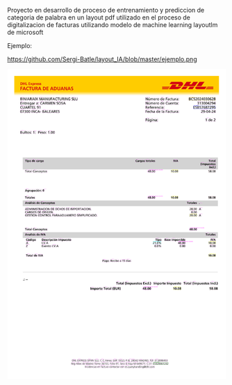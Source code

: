 Proyecto en desarrollo de proceso de entrenamiento y prediccion de categoria de palabra en un layout pdf utilizado en el proceso de digitalizacion de facturas utilizando 
modelo de machine learning layoutlm de microsoft

 Ejemplo:

 https://github.com/Sergi-Batle/layout_IA/blob/master/ejemplo.png

 ![Alt text]( https://github.com/Sergi-Batle/layout_IA/blob/master/ejemplo.png "prediction")
 
